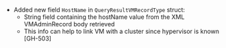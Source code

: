 * Added new field `HostName` in `QueryResultVMRecordType` struct:
    * String field containing the hostName value from the XML VMAdminRecord body retrieved
    * This info can help to link VM with a cluster since hypervisor is known [GH-503]
